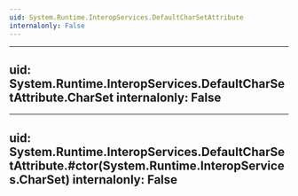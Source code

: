 ```yaml
---
uid: System.Runtime.InteropServices.DefaultCharSetAttribute
internalonly: False
---
```


---
uid: System.Runtime.InteropServices.DefaultCharSetAttribute.CharSet
internalonly: False
---

---
uid: System.Runtime.InteropServices.DefaultCharSetAttribute.#ctor(System.Runtime.InteropServices.CharSet)
internalonly: False
---
